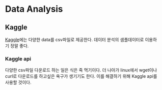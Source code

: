 # Data Analysis

## Kaggle
[Kaggle](https://www.kaggle.com/)에는 다양한 data를 csv파일로 제공한다.
데이터 분석의 샘플데이터로 이용하기 정말 좋다.

### Kaggle api
다양한 csv파일 다운로드 하는 일은 식은 죽 먹기이다.
더 나아가 linux에서 wget이나 curl로 다운로드를 하고싶은 욕구가 생기기도 한다.
이를 해결하기 위해 Kaggle api를 사용할 것이다.
